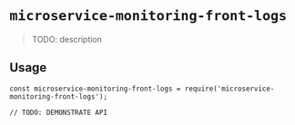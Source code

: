 # `microservice-monitoring-front-logs`

> TODO: description

## Usage

```
const microservice-monitoring-front-logs = require('microservice-monitoring-front-logs');

// TODO: DEMONSTRATE API
```
